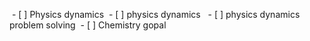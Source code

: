 ---
---
 - [ ] Physics dynamics
 - [ ] physics dynamics 
 - [ ] physics dynamics problem solving
 - [ ] Chemistry gopal
